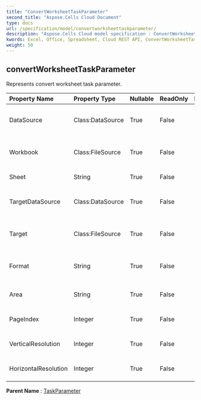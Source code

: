```yaml
---
title: "ConvertWorksheetTaskParameter"
second_title: "Aspose.Cells Cloud Document"
type: docs
url: /specification/model/convertworksheettaskparameter/
description: "Aspose.Cells Cloud model specification : ConvertWorksheetTaskParameter. Effortlessly handle Excel and other spreadsheet documents with features like opening, generating, editing, splitting, merging, comparing, and converting."
kwords: Excel, Office, Spreadsheet, Cloud REST API, ConvertWorksheetTaskParameter
weight: 50
---
```


## **convertWorksheetTaskParameter**

Represents convert worksheet task parameter. 

| Property Name | Property Type | Nullable |  ReadOnly | DefaultValue | Description | 
| :- | :- | :- |:- |  :- | :- |
| DataSource | Class:DataSource | True |  False |  | Represents data source of task object. |  
| Workbook | Class:FileSource | True |  False |  | Represents data source of task object. |  
| Sheet | String | True |  False |  | Represents worksheet. |  
| TargetDataSource | Class:DataSource | True |  False |  | Represents destination data source. |  
| Target | Class:FileSource | True |  False |  | Represents destination data source. |  
| Format | String | True |  False |  | Represents destination data format. |  
| Area | String | True |  False |  | Represents converted data area. |  
| PageIndex | Integer | True |  False |  | Represents converted page index. |  
| VerticalResolution | Integer | True |  False |  | Represents vertical resolution. |  
| HorizontalResolution | Integer | True |  False |  | Represents horizontal resolution. |  

**Parent Name** : [TaskParameter](/specification/model/taskparameter)

